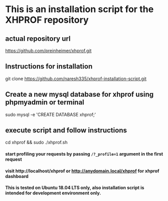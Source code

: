 # This is an installation script for the XHPROF repository

## actual repository url

https://github.com/preinheimer/xhprof.git

## Instructions for installation

git clone https://github.com/naresh335/xhprof-installation-script.git

## Create a new mysql database for xhprof using phpmyadmin or terminal

sudo mysql -e 'CREATE DATABASE xhprof;'

## execute script and follow instructions
cd xhprof && sudo ./xhprof.sh

#### start profiling your requests by passing `/?_profile=1` argument in the first request

#### visit http://localhost/xhprof or http://anydomain.local/xhprof for xhprof dashboard

#### This is tested on Ubuntu 18.04 LTS only, also installation script is intended for development environment only.